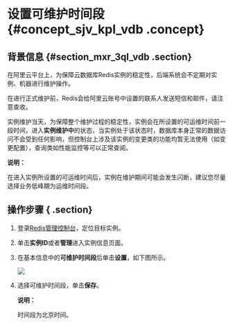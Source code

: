 # 设置可维护时间段 {#concept_sjv_kpl_vdb .concept}

## 背景信息 {#section_mxr_3ql_vdb .section}

在阿里云平台上，为保障云数据库Redis实例的稳定性，后端系统会不定期对实例、机器进行维护操作。

在进行正式维护前，Redis会给阿里云账号中设置的联系人发送短信和邮件，请注意查收。

实例维护当天，为保障整个维护过程的稳定性，实例会在所设置的可运维时间前一段时间，进入**实例维护中**的状态，当实例处于该状态时，数据库本身正常的数据访问不会受到任何影响，但控制台上涉及该实例的变更类的功能均暂无法使用（如变更配置），查询类如性能监控等可以正常查阅。

**说明：** 

在进入实例所设置的可运维时间后，实例在维护期间可能会发生闪断，建议您尽量选择业务低峰期为运维时间段。

## 操作步骤 { .section}

1.  登录[Redis管理控制台](https://kvstore.console.aliyun.com/)，定位目标实例。
2.  单击**实例ID**或者**管理**进入实例信息页面。
3.  在基本信息中的**可维护时间段**后单击**设置**，如下图所示。

    ![](http://static-aliyun-doc.oss-cn-hangzhou.aliyuncs.com/assets/img/3144/15471718632169_zh-CN.png)

4.  选择可维护时间段，单击**保存**。

    **说明：** 

    时间段为北京时间。


